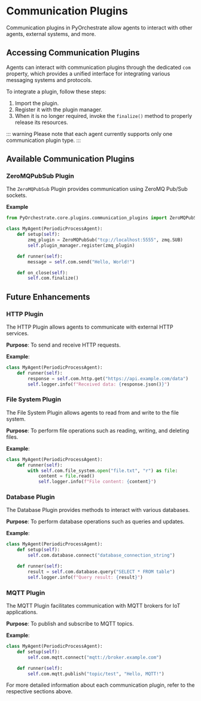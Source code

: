 # Communication Plugins

Communication plugins in PyOrchestrate allow agents to interact with other agents, external systems, and more.

## Accessing Communication Plugins

Agents can interact with communication plugins through the dedicated `com` property, which provides a unified interface for integrating various messaging systems and protocols.

To integrate a plugin, follow these steps:
1. Import the plugin.
2. Register it with the plugin manager.
3. When it is no longer required, invoke the `finalize()` method to properly release its resources.

::: warning
Please note that each agent currently supports only one communication plugin type. 
:::

## Available Communication Plugins

### ZeroMQPubSub Plugin

The `ZeroMQPubSub` Plugin provides communication using ZeroMQ Pub/Sub sockets.

**Example**

```python
from PyOrchestrate.core.plugins.communication_plugins import ZeroMQPubSub

class MyAgent(PeriodicProcessAgent):
    def setup(self):
        zmq_plugin = ZeroMQPubSub("tcp://localhost:5555", zmq.SUB)
        self.plugin_manager.register(zmq_plugin)

    def runner(self):
        message = self.com.send("Hello, World!")

    def on_close(self):
        self.com.finalize()
```

## Future Enhancements

### HTTP Plugin

The HTTP Plugin allows agents to communicate with external HTTP services.

**Purpose**: To send and receive HTTP requests.

**Example**:

```python
class MyAgent(PeriodicProcessAgent):
    def runner(self):
        response = self.com.http.get("https://api.example.com/data")
        self.logger.info(f"Received data: {response.json()}")
```

### File System Plugin

The File System Plugin allows agents to read from and write to the file system.

**Purpose**: To perform file operations such as reading, writing, and deleting files.

**Example**:

```python
class MyAgent(PeriodicProcessAgent):
    def runner(self):
        with self.com.file_system.open("file.txt", "r") as file:
            content = file.read()
            self.logger.info(f"File content: {content}")
```

### Database Plugin

The Database Plugin provides methods to interact with various databases.

**Purpose**: To perform database operations such as queries and updates.

**Example**:

```python
class MyAgent(PeriodicProcessAgent):
    def setup(self):
        self.com.database.connect("database_connection_string")

    def runner(self):
        result = self.com.database.query("SELECT * FROM table")
        self.logger.info(f"Query result: {result}")
```

### MQTT Plugin

The MQTT Plugin facilitates communication with MQTT brokers for IoT applications.

**Purpose**: To publish and subscribe to MQTT topics.

**Example**:

```python
class MyAgent(PeriodicProcessAgent):
    def setup(self):
        self.com.mqtt.connect("mqtt://broker.example.com")

    def runner(self):
        self.com.mqtt.publish("topic/test", "Hello, MQTT!")
```


For more detailed information about each communication plugin, refer to the respective sections above.
